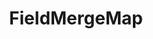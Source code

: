 ---
optionsClassName: FieldMergeMapOptions
optionsClassFullName: MigrationTools.Tools.FieldMergeMapOptions
configurationSamples:
- name: defaults
  description: 
  code: >-
    {
      "MigrationTools": {
        "Version": "16.0",
        "CommonTools": {
          "FieldMappingTool": {
            "FieldMaps": [
              {
                "FieldMapType": "FieldMergeMap",
                "ApplyTo": [
                  "*"
                ]
              }
            ]
          }
        }
      }
    }
  sampleFor: MigrationTools.Tools.FieldMergeMapOptions
- name: sample
  description: 
  code: >-
    {
      "MigrationTools": {
        "Version": "16.0",
        "CommonTools": {
          "FieldMappingTool": {
            "FieldMaps": [
              {
                "FieldMapType": "FieldMergeMap",
                "ApplyTo": [
                  "SomeWorkItemType"
                ],
                "formatExpression": "{0} \n {1}",
                "sourceFields": [
                  "Custom.FieldA",
                  "Custom.FieldB"
                ],
                "targetField": "Custom.FieldC"
              }
            ]
          }
        }
      }
    }
  sampleFor: MigrationTools.Tools.FieldMergeMapOptions
- name: classic
  description: 
  code: >-
    {
      "$type": "FieldMergeMapOptions",
      "sourceFields": [
        "Custom.FieldA",
        "Custom.FieldB"
      ],
      "targetField": "Custom.FieldC",
      "formatExpression": "{0} \n {1}",
      "ApplyTo": [
        "*",
        "SomeWorkItemType"
      ]
    }
  sampleFor: MigrationTools.Tools.FieldMergeMapOptions
description: missing XML code comments
className: FieldMergeMap
typeName: FieldMaps
architecture: 
options:
- parameterName: ApplyTo
  type: List
  description: missing XML code comments
  defaultValue: missing XML code comments
- parameterName: formatExpression
  type: String
  description: missing XML code comments
  defaultValue: missing XML code comments
- parameterName: sourceFields
  type: List
  description: missing XML code comments
  defaultValue: missing XML code comments
- parameterName: targetField
  type: String
  description: missing XML code comments
  defaultValue: missing XML code comments
status: missing XML code comments
processingTarget: missing XML code comments
classFile: /src/MigrationTools.Clients.TfsObjectModel/Tools/FieldMappingTool/FieldMaps/FieldMergeMap.cs
optionsClassFile: /src/MigrationTools/Tools/FieldMappingTool/FieldMaps/FieldMergeMapOptions.cs

redirectFrom:
- /Reference/FieldMaps/FieldMergeMapOptions/
layout: reference
toc: true
permalink: /Reference/FieldMaps/FieldMergeMap/
title: FieldMergeMap
categories:
- FieldMaps
- 
topics:
- topic: notes
  path: /docs/Reference/FieldMaps/FieldMergeMap-notes.md
  exists: false
  markdown: ''
- topic: introduction
  path: /docs/Reference/FieldMaps/FieldMergeMap-introduction.md
  exists: false
  markdown: ''

---